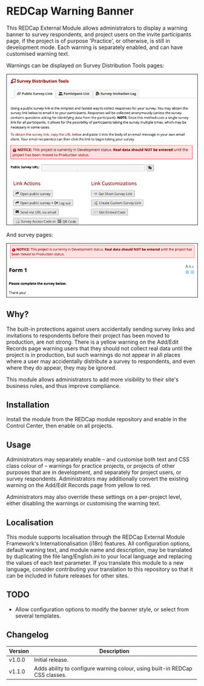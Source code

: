 # REDCap Warning Banner

This REDCap External Module allows administrators to display a warning banner to survey respondents, and project users on the invite participants page, if the project is of purpose 'Practice', or otherwise, is still in development mode. Each warning is separately enabled, and can have customised warning text.

Warnings can be displayed on Survey Distribution Tools pages:

<img src="WarningBanner.png" style="width: 800px; border: 1px solid;"/>

And survey pages:

<img src="WarningBanner_survey.png" style="width: 800px; border: 1px solid;"/>

## Why?

The built-in protections against users accidentally sending survey links and invitations to respondents before their project has been moved to production, are not strong. There is a yellow warning on the Add/Edit Records page warning users that they should not collect real data until the project is in production, but such warnings do not appear in all places where a user may accidentally distribute a survey to respondents, and even where they do appear, they may be ignored.

This module allows administrators to add more visibility to their site's business rules, and thus improve compliance.

## Installation

Install the module from the REDCap module repository and enable in the Control Center, then enable on all projects.

## Usage

Administrators may separately enable – and customise both text and CSS class colour of – warnings for practice projects, or projects of other purposes that are in development, and separately for project users, or survey respondents. Administrators may additionally convert the existing warning on the Add/Edit Records page from yellow to red.

Administrators may also override these settings on a per-project level, either disabling the warnings or customising the warning text.

## Localisation

This module supports localisation through the REDCap External Module Framework's Internationalisation (i18n) features. All configuration options, default warning text, and module name and description, may be translated by duplicating the file lang/English.ini to your local language and replacing the values of each text parameter. If you translate this module to a new language, consider contributing your translation to this repository so that it can be included in future releases for other sites.

## TODO

- Allow configuration options to modify the banner style, or select from several templates.

## Changelog

| Version | Description                                                                                           |
| ------- | --------------------                                                                                  |
| v1.0.0  | Initial release.                                                                                      |
| v1.1.0  | Adds ability to configure warning colour, using built-in REDCap CSS classes.                          |
